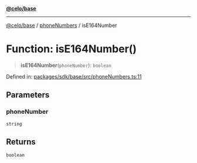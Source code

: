 [**@celo/base**](../../README.md)

***

[@celo/base](../../README.md) / [phoneNumbers](../README.md) / isE164Number

# Function: isE164Number()

> **isE164Number**(`phoneNumber`): `boolean`

Defined in: [packages/sdk/base/src/phoneNumbers.ts:11](https://github.com/celo-org/developer-tooling/blob/master/packages/sdk/base/src/phoneNumbers.ts#L11)

## Parameters

### phoneNumber

`string`

## Returns

`boolean`
